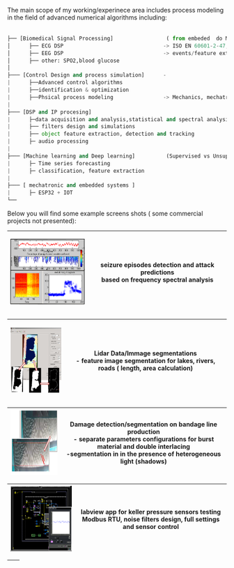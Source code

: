
The main scope of my working/experinece area includes process modeling in the field of advanced numerical algorithms including:
 ```python
 
├── [Biomedical Signal Processing]                 ( from embeded  do Machine learning solutions) 
│      ├── ECG DSP                                -> ISO EN 60601-2-47,-2-27, -2-25 +ISO 14971 
│      ├── EEG DSP                                -> events/feature extraction  
│      ├── other: SPO2,blood glucose      
│    
├─── [Control Design and process simulation]      - 
|      ├──Advanced control algorithms             
|      ├──identification & optimization          
|      ├──Phsical process modeling                -> Mechanics, mechatronics suytems, Vibration analysis, dynamic simulations 
|
├─── [DSP and IP procesing]
|      ├─data acquisition and analysis,statistical and spectral analysis     
|      ├── filters design and simulations         
|      ├── object feature extraction, detection and tracking                   
|      ├─ audio processing   
|
├─── [Machine learning and Deep learning]          (Supervised vs Unsupervised methods)      
|      ├─ Time series forecasting
|      ├─ classification, feature extraction
|
├─── [ mechatronic and embedded systems ]          
|      ├─ ESP32 + IOT 
└──  
 
 ``` 
 
Below you will find some example screens shots ( some commercial projects not presented): 
 
| <p align="center"> <img src="https://github.com/2dof/briefcase/blob/main/drawnings/edf1.png" width="200" height="150" /> | seizure episodes detection and attack predictions <br /> based on frequency spectral analysis |
| --- | --- |

 
 |<p align="center"> <img src="https://github.com/2dof/briefcase/blob/main/drawnings/lidar.png" width="200" height="150" /> | Lidar Data/Immage segmentations <br /> - feature image segmentation for lakes, rivers, roads ( length, area calculation)  |
| --- | --- |
 
   | <img src="https://github.com/2dof/briefcase/blob/main/drawnings/material_damage.png" width="200" height="150" /> |  Damage detection/segmentation on bandage line production <br /> - separate parameters configurations for burst material and double interlacing <br /> -segmentation in in the presence of heterogeneous light (shadows) |
| --- | --- |
 
| <img src="https://github.com/2dof/briefcase/blob/main/drawnings/labview_keller.png" width="200" height="150" /> | labview app for keller pressure sensors testing <br />   Modbus RTU,  noise filters design, full settings and sensor control |
| --- | --- |  
 
 
| <image> | <Description> |
| --- | --- |
 
 

